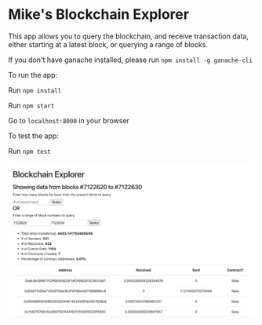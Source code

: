# Mike's Blockchain Explorer

This app allows you to query the blockchain, and receive transaction data, either starting at a latest block, or querying a range of blocks.

If you don't have ganache installed, please run `npm install -g ganache-cli`

To run the app:

Run `npm install`

Run `npm start`

Go to `localhost:8000` in your browser

To test the app:

Run `npm test`

![alt text](https://raw.githubusercontent.com/mikeislearning/blockchain-explorer/master/screenshot.png)
